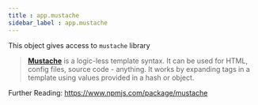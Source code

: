 ```yaml
---
title : app.mustache
sidebar_label : app.mustache
---
```


This object gives access to `mustache` library

> [**Mustache**](http://mustache.github.com/) is a logic-less template
> syntax. It can be used for HTML, config files, source code - anything.
> It works by expanding tags in a template using values provided in a
> hash or object.

Further Reading: <https://www.npmjs.com/package/mustache>